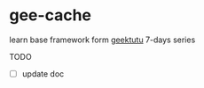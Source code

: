 # gee-cache
learn base framework form [geektutu](https://geektutu.com/post/geeorm.html) 7-days series

TODO
-[ ] update doc  